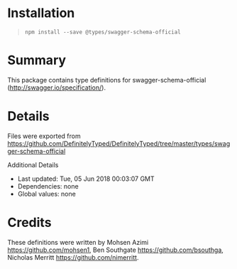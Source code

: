 # Installation
> `npm install --save @types/swagger-schema-official`

# Summary
This package contains type definitions for swagger-schema-official (http://swagger.io/specification/).

# Details
Files were exported from https://github.com/DefinitelyTyped/DefinitelyTyped/tree/master/types/swagger-schema-official

Additional Details
 * Last updated: Tue, 05 Jun 2018 00:03:07 GMT
 * Dependencies: none
 * Global values: none

# Credits
These definitions were written by Mohsen Azimi <https://github.com/mohsen1>, Ben Southgate <https://github.com/bsouthga>, Nicholas Merritt <https://github.com/nimerritt>.
